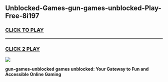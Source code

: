 
## Unblocked-Games-gun-games-unblocked-Play-Free-8i197
<h3>
<a href="https://premium76.site?title=gun-games-unblocked&ref=24M">CLICK TO PLAY</a></h3>
<hr>

<h3>
<a href="https://premium76.site?title=gun-games-unblocked&ref=24M">CLICK 2 PLAY</a>
  
</h3>

<a href="https://premium76.site?title=gun-games-unblocked&ref=24M"><img src="https://clearcache.store/games.png"></a>


**gun-games-unblocked games unblocked: Your Gateway to Fun and Accessible Online Gaming**

